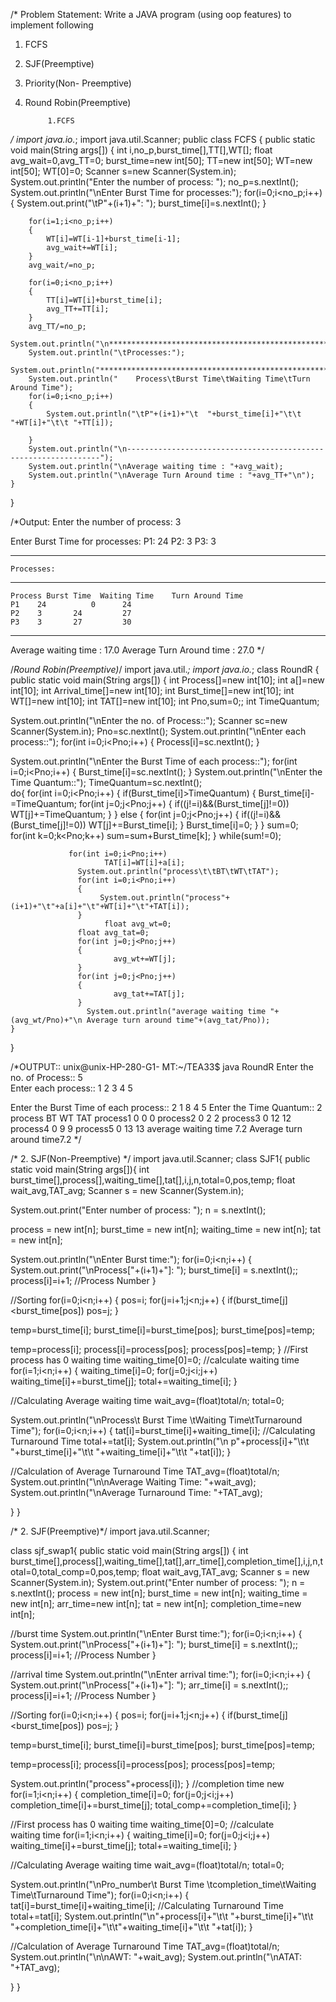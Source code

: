 /* Problem Statement: Write a JAVA program (using oop features) to implement following 
1. FCFS
2. SJF(Preemptive)
3. Priority(Non-  Preemptive)
4. Round Robin(Preemptive)

    		1.FCFS
*/
import java.io.*;
import java.util.Scanner;
public class FCFS
{
	public static void main(String args[])
	{
		int i,no_p,burst_time[],TT[],WT[];
		float avg_wait=0,avg_TT=0;
		burst_time=new int[50];
		TT=new int[50];
		WT=new int[50];
		WT[0]=0;
		Scanner s=new Scanner(System.in);
		System.out.println("Enter the number of process: ");
		no_p=s.nextInt();
		System.out.println("\nEnter Burst Time for processes:");
		for(i=0;i<no_p;i++)
		{
			System.out.print("\tP"+(i+1)+":  ");
			burst_time[i]=s.nextInt();
		}
		
		for(i=1;i<no_p;i++)
		{
			WT[i]=WT[i-1]+burst_time[i-1];
			avg_wait+=WT[i];
		}
		avg_wait/=no_p;
		
		for(i=0;i<no_p;i++)
		{
			TT[i]=WT[i]+burst_time[i];
			avg_TT+=TT[i];
		}
		avg_TT/=no_p;
		System.out.println("\n****************************************************************");
		System.out.println("\tProcesses:");
		System.out.println("****************************************************************");
		System.out.println("    Process\tBurst Time\tWaiting Time\tTurn Around Time");
		for(i=0;i<no_p;i++)
		{
			System.out.println("\tP"+(i+1)+"\t  "+burst_time[i]+"\t\t  "+WT[i]+"\t\t "+TT[i]);
			
		}
		System.out.println("\n----------------------------------------------------------------");
		System.out.println("\nAverage waiting time : "+avg_wait);
		System.out.println("\nAverage Turn Around time : "+avg_TT+"\n");
	}
}

/*Output: 
Enter the number of process: 
3

Enter Burst Time for processes:
	P1:  24
	P2:  3
	P3:  3

****************************************************************
	Processes:
****************************************************************
    Process	Burst Time	Waiting Time	Turn Around Time
	P1	  24		  0		 24
	P2	  3		  24		 27
	P3	  3		  27		 30

----------------------------------------------------------------
Average waiting time : 17.0
Average Turn Around time : 27.0  */


/*Round Robin(Preemptive)*/
import java.util.*;
import java.io.*;
class RoundR
{
	public static void main(String args[])
	{
		int Process[]=new int[10];
		int a[]=new int[10];
		int Arrival_time[]=new int[10];
		int Burst_time[]=new int[10];
		int WT[]=new int[10];
		int TAT[]=new int[10];
		int Pno,sum=0;;
		int TimeQuantum;
		
System.out.println("\nEnter the no. of Process::");
		Scanner sc=new Scanner(System.in);
		Pno=sc.nextInt();
		System.out.println("\nEnter each process::");
		for(int i=0;i<Pno;i++)
		{
			Process[i]=sc.nextInt();
		}
		
System.out.println("\nEnter the Burst Time of each process::");
		for(int i=0;i<Pno;i++)
		{
			Burst_time[i]=sc.nextInt();
		}
System.out.println("\nEnter the Time Quantum::");
TimeQuantum=sc.nextInt();		
		do{
	    	for(int i=0;i<Pno;i++)
	    	{
	     		if(Burst_time[i]>TimeQuantum)
	     		{
	    		  	Burst_time[i]-=TimeQuantum; 
	      		  	for(int j=0;j<Pno;j++)
	      			{
	       				if((j!=i)&&(Burst_time[j]!=0))
	        			WT[j]+=TimeQuantum;
	         		}
	          	}
	           	else
	           	{ 
	           		for(int j=0;j<Pno;j++)
	           		{
	            			if((j!=i)&&(Burst_time[j]!=0))
	             			WT[j]+=Burst_time[i];
	              		} 
	              		Burst_time[i]=0; 
	                } 
	       }
	               sum=0; 
	               for(int k=0;k<Pno;k++) 
            		sum=sum+Burst_time[k];
	    } while(sum!=0); 
	                
	             for(int i=0;i<Pno;i++)
	                	 TAT[i]=WT[i]+a[i];
	               System.out.println("process\t\tBT\tWT\tTAT");
	               for(int i=0;i<Pno;i++)
	               {
	                    System.out.println("process"+(i+1)+"\t"+a[i]+"\t"+WT[i]+"\t"+TAT[i]);
	               } 
	                     float avg_wt=0;
	               float avg_tat=0;
	               for(int j=0;j<Pno;j++)
	               { 
	                       avg_wt+=WT[j]; 
	               } 
	               for(int j=0;j<Pno;j++)
	               { 
	                       avg_tat+=TAT[j]; 
	               } 
	                 System.out.println("average waiting time "+(avg_wt/Pno)+"\n Average turn around time"+(avg_tat/Pno)); 		
	}		
}

/*OUTPUT::
unix@unix-HP-280-G1-
MT:~/TEA33$ java RoundR
Enter the no. of Process::
5   
Enter each process::
1
2
3
4
5

Enter the Burst Time of each process::
2 
1
8
4
5
Enter the Time Quantum::
2
process		BT	WT	TAT
process1	0	0	0
process2	0	2	2
process3	0	12	12
process4	0	9	9
process5	0	13	13
average waiting time 7.2
Average turn around time7.2       */

















/*    		2. SJF(Non-Preemptive)           */
import java.util.Scanner;
class SJF1{
public static void main(String args[]){
int burst_time[],process[],waiting_time[],tat[],i,j,n,total=0,pos,temp;
float wait_avg,TAT_avg;
Scanner s = new Scanner(System.in);
 
System.out.print("Enter number of process: ");
n = s.nextInt();
 
process = new int[n];
burst_time = new int[n];
waiting_time = new int[n];
tat = new int[n];
 
System.out.println("\nEnter Burst time:");
for(i=0;i<n;i++)
{
System.out.print("\nProcess["+(i+1)+"]: ");
burst_time[i] = s.nextInt();;
process[i]=i+1; //Process Number
}
 
//Sorting
for(i=0;i<n;i++)
{
pos=i;
for(j=i+1;j<n;j++)
{
if(burst_time[j]<burst_time[pos])
pos=j;
}
 
temp=burst_time[i];
burst_time[i]=burst_time[pos];
burst_time[pos]=temp;
 
temp=process[i];
process[i]=process[pos];
process[pos]=temp;
}
//First process has 0 waiting time
waiting_time[0]=0;
//calculate waiting time
for(i=1;i<n;i++)
{
waiting_time[i]=0;
for(j=0;j<i;j++)
waiting_time[i]+=burst_time[j];
total+=waiting_time[i];
}
 
//Calculating Average waiting time
wait_avg=(float)total/n;
total=0;
 
System.out.println("\nProcess\t Burst Time \tWaiting Time\tTurnaround Time");
for(i=0;i<n;i++)
{
tat[i]=burst_time[i]+waiting_time[i]; //Calculating Turnaround Time
total+=tat[i];
System.out.println("\n p"+process[i]+"\t\t "+burst_time[i]+"\t\t "+waiting_time[i]+"\t\t "+tat[i]);
}
 
//Calculation of Average Turnaround Time
TAT_avg=(float)total/n;
System.out.println("\n\nAverage Waiting Time: "+wait_avg);
System.out.println("\nAverage Turnaround Time: "+TAT_avg);
 
}
}












/* 2. SJF(Preemptive)*/
import java.util.Scanner;
 
class sjf_swap1{
public static void main(String args[]) 
{
int burst_time[],process[],waiting_time[],tat[],arr_time[],completion_time[],i,j,n,total=0,total_comp=0,pos,temp;
float wait_avg,TAT_avg;
Scanner s = new Scanner(System.in);
 System.out.print("Enter number of process: ");
n = s.nextInt();
 process = new int[n];
burst_time = new int[n];
waiting_time = new int[n];
arr_time=new int[n];
tat = new int[n];
completion_time=new int[n];
 
//burst time
System.out.println("\nEnter Burst time:");
for(i=0;i<n;i++)
{
System.out.print("\nProcess["+(i+1)+"]: ");
burst_time[i] = s.nextInt();;
process[i]=i+1; //Process Number
}

//arrival time
System.out.println("\nEnter arrival time:");
for(i=0;i<n;i++)
{
System.out.print("\nProcess["+(i+1)+"]: ");
arr_time[i] = s.nextInt();;
process[i]=i+1; //Process Number
}
 
//Sorting
for(i=0;i<n;i++)
{
pos=i;
for(j=i+1;j<n;j++)
{
if(burst_time[j]<burst_time[pos])
pos=j;
}
 
temp=burst_time[i];
burst_time[i]=burst_time[pos];
burst_time[pos]=temp;
 
temp=process[i];
process[i]=process[pos];
process[pos]=temp;

System.out.println("process"+process[i]);
}
//completion  time new 
for(i=1;i<n;i++)
{
completion_time[i]=0;
for(j=0;j<i;j++)
completion_time[i]+=burst_time[j];
 total_comp+=completion_time[i];
}
 
//First process has 0 waiting  time
waiting_time[0]=0;
//calculate  
waiting time
for(i=1;i<n;i++)
{
waiting_time[i]=0;
for(j=0;j<i;j++)
waiting_time[i]+=burst_time[j];
total+=waiting_time[i];
}
 
 
//Calculating Average waiting time
wait_avg=(float)total/n;
total=0;
 
System.out.println("\nPro_number\t Burst Time \tcompletion_time\tWaiting Time\tTurnaround Time");
for(i=0;i<n;i++)
{
tat[i]=burst_time[i]+waiting_time[i];
 //Calculating Turnaround Time
total+=tat[i];
System.out.println("\n"+process[i]+"\t\t "+burst_time[i]+"\t\t "+completion_time[i]+"\t\t"+waiting_time[i]+"\t\t "+tat[i]);
}
 
//Calculation of Average Turnaround Time
TAT_avg=(float)total/n;
System.out.println("\n\nAWT: "+wait_avg);
System.out.println("\nATAT: "+TAT_avg);
 
}
}

